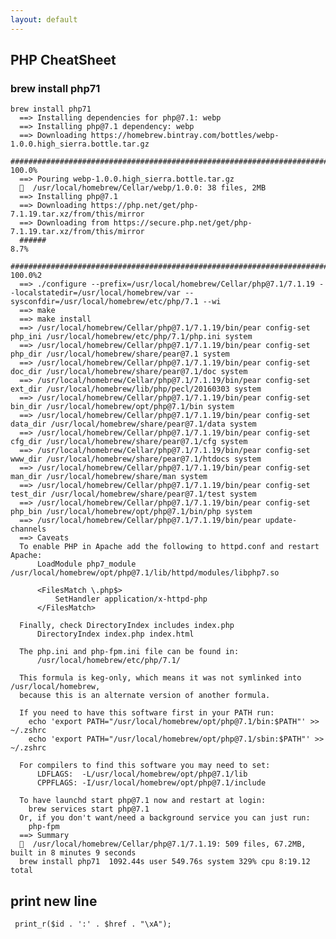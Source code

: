 ```yaml
---
layout: default
---
```

PHP CheatSheet
---

### brew install php71

	brew install php71
	  ==> Installing dependencies for php@7.1: webp
	  ==> Installing php@7.1 dependency: webp
	  ==> Downloading https://homebrew.bintray.com/bottles/webp-1.0.0.high_sierra.bottle.tar.gz
	  ######################################################################## 100.0%
	  ==> Pouring webp-1.0.0.high_sierra.bottle.tar.gz
	  🍺  /usr/local/homebrew/Cellar/webp/1.0.0: 38 files, 2MB
	  ==> Installing php@7.1
	  ==> Downloading https://php.net/get/php-7.1.19.tar.xz/from/this/mirror
	  ==> Downloading from https://secure.php.net/get/php-7.1.19.tar.xz/from/this/mirror
	  ######                                                                     8.7%
	  ######################################################################## 100.0%2
	  ==> ./configure --prefix=/usr/local/homebrew/Cellar/php@7.1/7.1.19 --localstatedir=/usr/local/homebrew/var --sysconfdir=/usr/local/homebrew/etc/php/7.1 --wi
	  ==> make
	  ==> make install
	  ==> /usr/local/homebrew/Cellar/php@7.1/7.1.19/bin/pear config-set php_ini /usr/local/homebrew/etc/php/7.1/php.ini system
	  ==> /usr/local/homebrew/Cellar/php@7.1/7.1.19/bin/pear config-set php_dir /usr/local/homebrew/share/pear@7.1 system
	  ==> /usr/local/homebrew/Cellar/php@7.1/7.1.19/bin/pear config-set doc_dir /usr/local/homebrew/share/pear@7.1/doc system
	  ==> /usr/local/homebrew/Cellar/php@7.1/7.1.19/bin/pear config-set ext_dir /usr/local/homebrew/lib/php/pecl/20160303 system
	  ==> /usr/local/homebrew/Cellar/php@7.1/7.1.19/bin/pear config-set bin_dir /usr/local/homebrew/opt/php@7.1/bin system
	  ==> /usr/local/homebrew/Cellar/php@7.1/7.1.19/bin/pear config-set data_dir /usr/local/homebrew/share/pear@7.1/data system
	  ==> /usr/local/homebrew/Cellar/php@7.1/7.1.19/bin/pear config-set cfg_dir /usr/local/homebrew/share/pear@7.1/cfg system
	  ==> /usr/local/homebrew/Cellar/php@7.1/7.1.19/bin/pear config-set www_dir /usr/local/homebrew/share/pear@7.1/htdocs system
	  ==> /usr/local/homebrew/Cellar/php@7.1/7.1.19/bin/pear config-set man_dir /usr/local/homebrew/share/man system
	  ==> /usr/local/homebrew/Cellar/php@7.1/7.1.19/bin/pear config-set test_dir /usr/local/homebrew/share/pear@7.1/test system
	  ==> /usr/local/homebrew/Cellar/php@7.1/7.1.19/bin/pear config-set php_bin /usr/local/homebrew/opt/php@7.1/bin/php system
	  ==> /usr/local/homebrew/Cellar/php@7.1/7.1.19/bin/pear update-channels
	  ==> Caveats
	  To enable PHP in Apache add the following to httpd.conf and restart Apache:
	      LoadModule php7_module /usr/local/homebrew/opt/php@7.1/lib/httpd/modules/libphp7.so
	
	      <FilesMatch \.php$>
	          SetHandler application/x-httpd-php
	      </FilesMatch>
	
	  Finally, check DirectoryIndex includes index.php
	      DirectoryIndex index.php index.html
	
	  The php.ini and php-fpm.ini file can be found in:
	      /usr/local/homebrew/etc/php/7.1/
	
	  This formula is keg-only, which means it was not symlinked into /usr/local/homebrew,
	  because this is an alternate version of another formula.
	
	  If you need to have this software first in your PATH run:
	    echo 'export PATH="/usr/local/homebrew/opt/php@7.1/bin:$PATH"' >> ~/.zshrc
	    echo 'export PATH="/usr/local/homebrew/opt/php@7.1/sbin:$PATH"' >> ~/.zshrc
	
	  For compilers to find this software you may need to set:
	      LDFLAGS:  -L/usr/local/homebrew/opt/php@7.1/lib
	      CPPFLAGS: -I/usr/local/homebrew/opt/php@7.1/include
	
	  To have launchd start php@7.1 now and restart at login:
	    brew services start php@7.1
	  Or, if you don't want/need a background service you can just run:
	    php-fpm
	  ==> Summary
	  🍺  /usr/local/homebrew/Cellar/php@7.1/7.1.19: 509 files, 67.2MB, built in 8 minutes 9 seconds
	  brew install php71  1092.44s user 549.76s system 329% cpu 8:19.12 total

## print new line

	 print_r($id . ':' . $href . "\xA");
